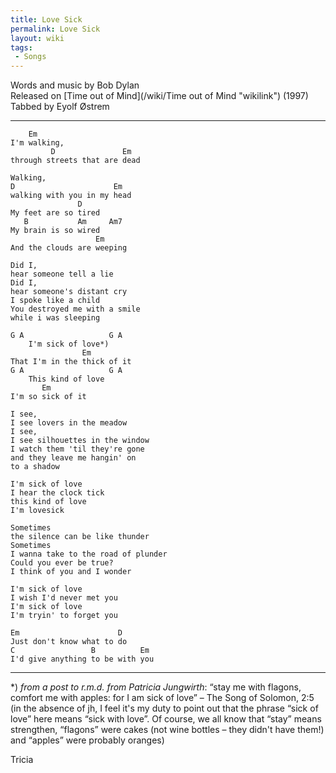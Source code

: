 ```yaml
---
title: Love Sick
permalink: Love Sick
layout: wiki
tags:
 - Songs
---
```


Words and music by Bob Dylan  
Released on [Time out of Mind](/wiki/Time out of Mind "wikilink") (1997)  
Tabbed by Eyolf Østrem

* * * * *

        Em
    I'm walking,
             D               Em
    through streets that are dead

    Walking,
    D                      Em
    walking with you in my head
                   D
    My feet are so tired
       B           Am     Am7
    My brain is so wired
                       Em
    And the clouds are weeping

    Did I,
    hear someone tell a lie
    Did I,
    hear someone's distant cry
    I spoke like a child
    You destroyed me with a smile
    while i was sleeping

    G A                   G A
        I'm sick of love*)
                    Em
    That I'm in the thick of it
    G A                   G A
        This kind of love
           Em
    I'm so sick of it

    I see,
    I see lovers in the meadow
    I see,
    I see silhouettes in the window
    I watch them 'til they're gone
    and they leave me hangin' on
    to a shadow

    I'm sick of love
    I hear the clock tick
    this kind of love
    I'm lovesick

    Sometimes
    the silence can be like thunder
    Sometimes
    I wanna take to the road of plunder
    Could you ever be true?
    I think of you and I wonder

    I'm sick of love
    I wish I'd never met you
    I'm sick of love
    I'm tryin' to forget you

    Em                      D
    Just don't know what to do
    C                 B          Em
    I'd give anything to be with you

* * * * *

\*) *from a post to r.m.d. from Patricia Jungwirth*: “stay me with
flagons, comfort me with apples: for I am sick of love” – The Song of
Solomon, 2:5 (in the absence of jh, I feel it's my duty to point out
that the phrase “sick of love” here means “sick with love”. Of course,
we all know that “stay” means strengthen, “flagons” were cakes (not wine
bottles – they didn't have them!) and “apples” were probably oranges)

Tricia
